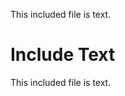 <!--- GENERATED FILE, DO NOT EDIT --->
This included file is text.

# Include Text

This included file is text.
